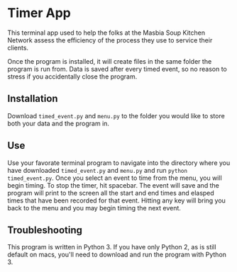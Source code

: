 # Timer App

This terminal app used to help the folks at the Masbia Soup Kitchen Network assess the efficiency of the process they use to service their clients.

Once the program is installed, it will create files in the same folder the program is run from. Data is saved after every timed event, so no reason to stress if you accidentally close the program.

## Installation
Download <code>timed_event.py</code> and <code>menu.py</code> to the folder you would like to store both your data and the program in.

## Use
Use your favorate terminal program to navigate into the directory where you have downloaded <code>timed_event.py</code> and <code>menu.py</code> and run <code>python timed_event.py</code>. Once you select an event to time from the menu, you will begin timing. To stop the timer, hit spacebar. The event will save and the program will print to the screen all the start and end times and elasped times that have been recorded for that event. Hitting any key will bring you back to the menu and you may begin timing the next event.

## Troubleshooting
This program is written in Python 3. If you have only Python 2, as is still default on macs, you'll need to download and run the program with Python 3.
